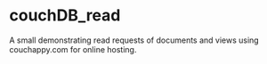 couchDB_read
============

A small demonstrating read requests of documents and views using couchappy.com for online hosting.
